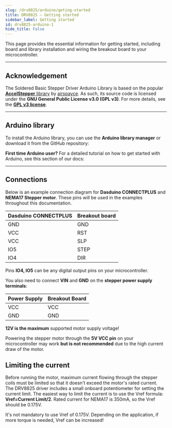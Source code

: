 ```yaml
---
slug: /drv8825/arduino/geting-started 
title: DRV8825 – Getting started
sidebar_label: Getting started
id: drv8825-arduino-1 
hide_title: False
---
```

This page provides the essential information for getting started, including board and library installation and wiring the breakout board to your microcontroller.

---

## Acknowledgement

<InfoBox> The Soldered Basic Stepper Driver Arduino Library is based on the popular [**AccelStepper** library](https://www.airspayce.com/mikem/arduino/AccelStepper/) by [airspayce](https://www.airspayce.com/). As such, its source code is licensed under the **GNU General Public License v3.0 (GPL v3)**. For more details, see the [**GPL v3 license**](https://www.gnu.org/licenses/gpl-3.0.html).</InfoBox>

<CenteredImage src="/img/license/GPL_V3.png" alt="GNU GPL v3" width="150px" />

---

## Arduino library

To install the Arduino library, you can use the **Arduino library manager** or download it from the GitHub repository:
<QuickLink  
  title="Soldered-Basic-Stepper-Driver-Arduino-Library"  
  description="Stepper driver Arduino library by Soldered"  
  url="https://github.com/SolderedElectronics/Soldered-Basic-Stepper-Driver-Arduino-Library"  
/>  


<InfoBox>

**First time Arduino user?** For a detailed tutorial on how to get started with Arduino, see this section of our docs:

<QuickLink  
  title="Getting started with Arduino"  
  description="A full, comprehensive tutorial on how to fully set up and upload code for the first time on an Arduino board, from scratch!"  
  url="#"  
/>  

</InfoBox>

---

## Connections
Below is an example connection diagram for **Dasduino CONNECTPLUS** and **NEMA17 Stepper motor**. These pins will be used in the examples throughout this documentation.

<CenteredImage src="/img/drv8825/drv8825_connection.png" alt="DRV8825 stepper driver connected to Dasduino CONNECTPLUS" caption="DRV8825 stepper driver connected to Dasduino CONNECTPLUS" width="950px" />

| **Dasduino CONNECTPLUS** 	| **Breakout board** 	|
|---	|---	|
| GND 	| GND 	|
| VCC 	| RST 	|
| VCC 	| SLP 	|
| IO5 	| STEP 	|
| IO4 	| DIR 	|

<InfoBox> Pins **IO4, IO5** can be any digital output pins on your microcontroller. </InfoBox>

You also need to connect **VIN** and **GND** on the **stepper power supply terminals**:

| **Power Supply** | **Breakout Board** |
|------------------|-------------------|
| VCC              | VCC               |
| GND              | GND               |

<WarningBox> **12V is the maximum** supported motor supply voltage! </WarningBox>


<InfoBox> Powering the stepper motor through the **5V VCC pin** on your microcontroller may work **but is not recommended** due to the high current draw of the motor. </InfoBox>

## Limiting the current
Before running the motor, maximum current flowing through the stepper coils must be limited so that it doesn't exceed the motor's rated current. The DRV8825 driver includes a small onboard potentiometer for setting the current limit. The easiest way to limit the current is to use the Vref formula: **Vref=Current Limit/2**. Rated current for NEMA17 is 350mA, so the Vref should be 0.175V.

<CenteredImage src="/img/drv8825/drv8825_current_limit.png" alt="Limiting the current onDRV8825 stepper driver" caption="Limiting the current onDRV8825 stepper driver" width="950px" />

<InfoBox> It's not mandatory to use Vref of 0.175V. Depending on the application, if more torque is needed, Vref can be increased! </InfoBox>